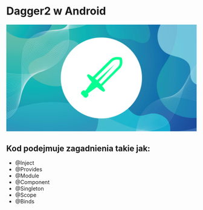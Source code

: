 # Dagger2 w Android
![Dagger2 course background](/dagger_udemy_thumbnail.png)
## Kod podejmuje zagadnienia takie jak:
* @Inject
* @Provides
* @Module
* @Component
* @Singleton
* @Scope
* @Binds

